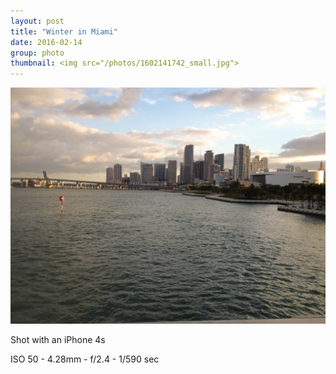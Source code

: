 ```yaml
---
layout: post
title: "Winter in Miami"
date: 2016-02-14
group: photo
thumbnail: <img src="/photos/1602141742_small.jpg">
---
```

<img src="/photos/1602141742.jpg" class="image fit">

Shot with an iPhone 4s

ISO 50 -
4.28mm -
f/2.4 -
1/590 sec
